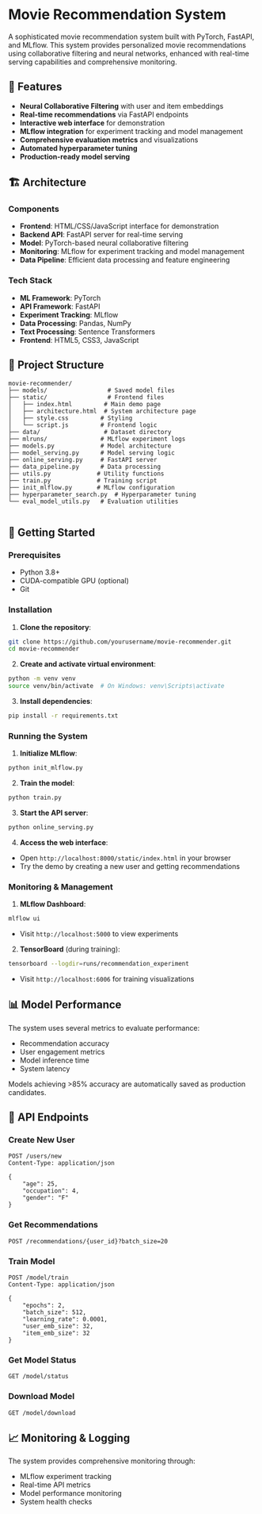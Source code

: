 # Movie Recommendation System

A sophisticated movie recommendation system built with PyTorch, FastAPI, and MLflow. This system provides personalized movie recommendations using collaborative filtering and neural networks, enhanced with real-time serving capabilities and comprehensive monitoring.

## 🌟 Features

- **Neural Collaborative Filtering** with user and item embeddings
- **Real-time recommendations** via FastAPI endpoints
- **Interactive web interface** for demonstration
- **MLflow integration** for experiment tracking and model management
- **Comprehensive evaluation metrics** and visualizations
- **Automated hyperparameter tuning**
- **Production-ready model serving**

## 🏗️ Architecture

### Components
- **Frontend**: HTML/CSS/JavaScript interface for demonstration
- **Backend API**: FastAPI server for real-time serving
- **Model**: PyTorch-based neural collaborative filtering
- **Monitoring**: MLflow for experiment tracking and model management
- **Data Pipeline**: Efficient data processing and feature engineering

### Tech Stack
- **ML Framework**: PyTorch
- **API Framework**: FastAPI
- **Experiment Tracking**: MLflow
- **Data Processing**: Pandas, NumPy
- **Text Processing**: Sentence Transformers
- **Frontend**: HTML5, CSS3, JavaScript

## 📁 Project Structure

```
movie-recommender/
├── models/                 # Saved model files
├── static/                 # Frontend files
│   ├── index.html         # Main demo page
│   ├── architecture.html  # System architecture page
│   ├── style.css         # Styling
│   └── script.js         # Frontend logic
├── data/                  # Dataset directory
├── mlruns/               # MLflow experiment logs
├── models.py             # Model architecture
├── model_serving.py      # Model serving logic
├── online_serving.py     # FastAPI server
├── data_pipeline.py      # Data processing
├── utils.py             # Utility functions
├── train.py             # Training script
├── init_mlflow.py       # MLflow configuration
├── hyperparameter_search.py  # Hyperparameter tuning
└── eval_model_utils.py   # Evaluation utilities


```

## 🚀 Getting Started

### Prerequisites

- Python 3.8+
- CUDA-compatible GPU (optional)
- Git

### Installation

1. **Clone the repository**:
```bash
git clone https://github.com/yourusername/movie-recommender.git
cd movie-recommender
```

2. **Create and activate virtual environment**:
```bash
python -m venv venv
source venv/bin/activate  # On Windows: venv\Scripts\activate
```

3. **Install dependencies**:
```bash
pip install -r requirements.txt
```

### Running the System

1. **Initialize MLflow**:
```bash
python init_mlflow.py
```

2. **Train the model**:
```bash
python train.py
```

3. **Start the API server**:
```bash
python online_serving.py
```

4. **Access the web interface**:
- Open `http://localhost:8000/static/index.html` in your browser
- Try the demo by creating a new user and getting recommendations

### Monitoring & Management

1. **MLflow Dashboard**:
```bash
mlflow ui
```
- Visit `http://localhost:5000` to view experiments

2. **TensorBoard** (during training):
```bash
tensorboard --logdir=runs/recommendation_experiment
```
- Visit `http://localhost:6006` for training visualizations

## 📊 Model Performance

The system uses several metrics to evaluate performance:
- Recommendation accuracy
- User engagement metrics
- Model inference time
- System latency

Models achieving >85% accuracy are automatically saved as production candidates.

## 🔄 API Endpoints

### Create New User
```http
POST /users/new
Content-Type: application/json

{
    "age": 25,
    "occupation": 4,
    "gender": "F"
}
```

### Get Recommendations
```http
POST /recommendations/{user_id}?batch_size=20
```

### Train Model
```http
POST /model/train
Content-Type: application/json

{
    "epochs": 2,
    "batch_size": 512,
    "learning_rate": 0.0001,
    "user_emb_size": 32,
    "item_emb_size": 32
}
```

### Get Model Status
```http
GET /model/status
```

### Download Model
```http
GET /model/download
```

## 📈 Monitoring & Logging

The system provides comprehensive monitoring through:
- MLflow experiment tracking
- Real-time API metrics
- Model performance monitoring
- System health checks